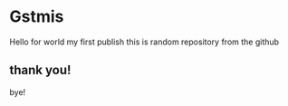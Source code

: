 # Gstmis
Hello for world  my first publish
this is random repository from the github


## thank you! 

bye!
